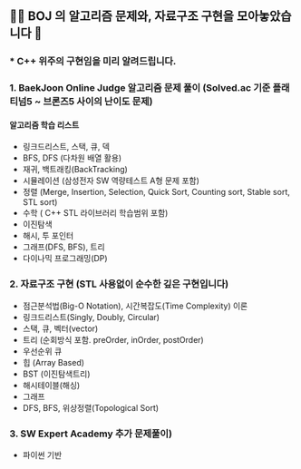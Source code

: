 ## 🧙‍♂️ BOJ 의 알고리즘 문제와, 자료구조 구현을 모아놓았습니다 🧙‍

### * C++ 위주의 구현임을 미리 알려드립니다.

### 1. BaekJoon Online Judge 알고리즘 문제 풀이 (Solved.ac 기준 플래티넘5 ~ 브론즈5 사이의 난이도 문제)

#### 알고리즘 학습 리스트
- 링크드리스트, 스택, 큐, 덱
- BFS, DFS (다차원 배열 활용)
- 재귀, 백트래킹(BackTracking)
- 시뮬레이션 (삼성전자 SW 역량테스트 A형 문제 포함)
- 정렬 (Merge, Insertion, Selection, Quick Sort, Counting sort, Stable sort, STL sort)
- 수학 ( C++ STL 라이브러리 학습범위 포함)
- 이진탐색
- 해시, 투 포인터
- 그래프(DFS, BFS), 트리
- 다이나믹 프로그래밍(DP)

### 2. 자료구조 구현 (STL 사용없이 순수한 깊은 구현입니다) 
- 점근분석법(Big-O Notation), 시간복잡도(Time Complexity) 이론
- 링크드리스트(Singly, Doubly, Circular)
- 스택, 큐, 벡터(vector)
- 트리 (순회방식 포함. preOrder, inOrder, postOrder)
- 우선순위 큐
- 힙 (Array Based)
- BST (이진탐색트리)
- 해시테이블(해싱)
- 그래프
- DFS, BFS, 위상정렬(Topological Sort)

### 3. SW Expert Academy 추가 문제풀이)
- 파이썬 기반
